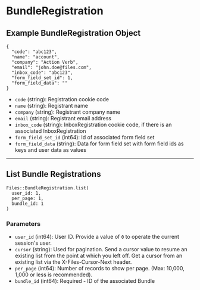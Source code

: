# BundleRegistration

## Example BundleRegistration Object

```
{
  "code": "abc123",
  "name": "account",
  "company": "Action Verb",
  "email": "john.doe@files.com",
  "inbox_code": "abc123",
  "form_field_set_id": 1,
  "form_field_data": ""
}
```

* `code` (string): Registration cookie code
* `name` (string): Registrant name
* `company` (string): Registrant company name
* `email` (string): Registrant email address
* `inbox_code` (string): InboxRegistration cookie code, if there is an associated InboxRegistration
* `form_field_set_id` (int64): Id of associated form field set
* `form_field_data` (string): Data for form field set with form field ids as keys and user data as values


---

## List Bundle Registrations

```
Files::BundleRegistration.list(
  user_id: 1, 
  per_page: 1, 
  bundle_id: 1
)
```

### Parameters

* `user_id` (int64): User ID.  Provide a value of `0` to operate the current session's user.
* `cursor` (string): Used for pagination.  Send a cursor value to resume an existing list from the point at which you left off.  Get a cursor from an existing list via the X-Files-Cursor-Next header.
* `per_page` (int64): Number of records to show per page.  (Max: 10,000, 1,000 or less is recommended).
* `bundle_id` (int64): Required - ID of the associated Bundle
